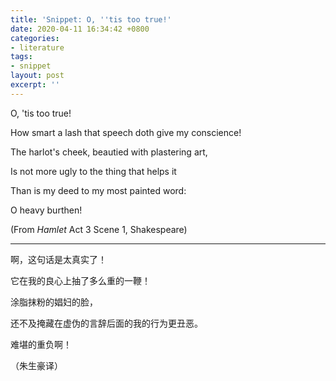 ```yaml
---
title: 'Snippet: O, ''tis too true!'
date: 2020-04-11 16:34:42 +0800
categories:
- literature
tags:
- snippet
layout: post
excerpt: ''
---
```


O, \'tis too true!

How smart a lash that speech doth give my conscience!

The harlot\'s cheek, beautied with plastering art,

Is not more ugly to the thing that helps it

Than is my deed to my most painted word:

O heavy burthen!

(From *Hamlet* Act 3 Scene 1, Shakespeare)

---

啊，这句话是太真实了！

它在我的良心上抽了多么重的一鞭！

涂脂抹粉的娼妇的脸，

还不及掩藏在虚伪的言辞后面的我的行为更丑恶。

难堪的重负啊！

（朱生豪译）
